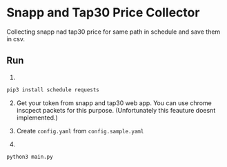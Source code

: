 # Snapp and Tap30 Price Collector

Collecting snapp nad tap30 price for same path in schedule and save them in csv.

## Run

1.
```bash
pip3 install schedule requests
```

2. Get your token from snapp and tap30 web app. You can use chrome inscpect packets for this purpose. (Unfortunately this feauture doesnt implemented.)

3. Create `config.yaml` from `config.sample.yaml`

4.
```bash
python3 main.py
```
